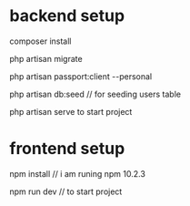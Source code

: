 # backend setup

composer install

php artisan migrate

php artisan passport:client --personal

php artisan db:seed  // for seeding users table 

php artisan serve to start project

# frontend setup 
npm install // i am runing npm 10.2.3

npm run dev  // to start project
